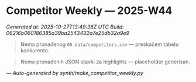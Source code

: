 # Competitor Weekly — 2025-W44

_Generated at: 2025-10-27T13:49:38Z UTC_
_Build: 06216b060186385a39ba2543432a7e25db32a9e9_

> Nema pronađenog `05-data/competitors.csv` — preskačem tabelu konkurenta.

> Nema pronađenih JSON stavki za highlights — placeholder generisan.

—
_Auto-generated by synth/make_competitor_weekly.py_